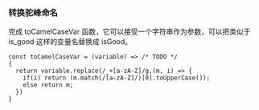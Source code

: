 ### 转换驼峰命名
完成 toCamelCaseVar 函数，它可以接受一个字符串作为参数，可以把类似于 is_good 这样的变量名替换成 isGood。
```
const toCamelCaseVar = (variable) => /* TODO */
{
  return variable.replace(/_+[a-zA-Z]/g,(m, i) => {
  	if(i) return (m.match(/[a-zA-Z]/)[0].toUpperCase());
  	else return m;
  })
}
```